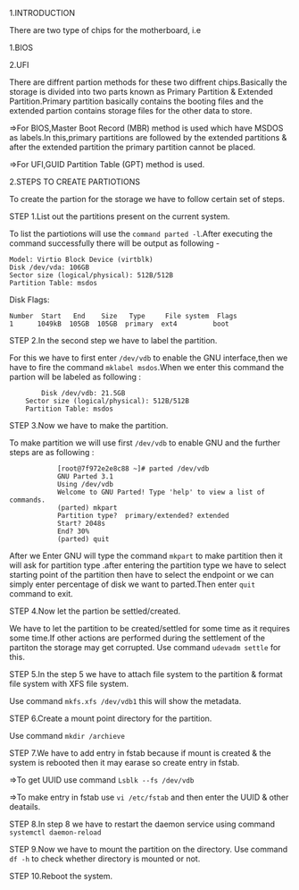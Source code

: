 1.INTRODUCTION
	
There are two type of chips for the motherboard, i.e

1.BIOS
	
2.UFI
	
There are diffrent partion methods for these two diffrent chips.Basically the storage is divided into two parts known as Primary Partition & Extended Partition.Primary partition basically contains the booting files and the extended partion contains storage files for the other data to store.
	
=>For BIOS,Master Boot Record (MBR) method is used which have MSDOS as labels.In this,primary partitions are followed by the extended partitions & after the extended partition the primary partition cannot be placed.
	
=>For UFI,GUID Partition Table (GPT) method is used.

2.STEPS TO CREATE PARTIOTIONS
	
To create the partion for the storage we have to follow certain set of steps.
		
STEP 1.List out the partitions present on the current system.
			
To list the partiotions will use the ``command parted -l``.After executing the command successfully there will be output as following -

	Model: Virtio Block Device (virtblk)
	Disk /dev/vda: 106GB
	Sector size (logical/physical): 512B/512B
	Partition Table: msdos
			
Disk Flags: 

	Number  Start   End    Size   Type     File system  Flags
 	1      1049kB  105GB  105GB  primary  ext4         boot

STEP 2.In the second step we have to label the partition.
			
For this we have to first enter ``/dev/vdb`` to enable the GNU interface,then we have to fire the command ``mklabel msdos``.When we enter this command the partion will be labeled as following :
	 
	        Disk /dev/vdb: 21.5GB
		Sector size (logical/physical): 512B/512B	
		Partition Table: msdos
		
STEP 3.Now we have to make the partition.
			
To make partition we will use first ``/dev/vdb`` to enable GNU and the further steps are as following :
			        
				[root@7f972e2e8c88 ~]# parted /dev/vdb
				GNU Parted 3.1
				Using /dev/vdb
				Welcome to GNU Parted! Type 'help' to view a list of commands.
				(parted) mkpart                                                           
				Partition type?  primary/extended? extended                               
				Start? 2048s                                                              
				End? 30%                                                                  
				(parted) quit 
					
After we Enter GNU will type the command ``mkpart`` to make partition then it will ask for partition type .after entering the partition type we have to select starting point of the partition then have to select the endpoint or we can simply enter percentage of disk we want to parted.Then enter `quit` command to exit.
		
STEP 4.Now let the partion be settled/created.
			
We have to let the partition to be created/settled for some time as it requires some time.If other actions are performed during the settlement of the partiton the storage may get corrupted.
        Use command `udevadm settle` for this.
		
		
STEP 5.In the step 5 we have to attach file system to the partition & format file system with XFS file system.
			
Use command ``mkfs.xfs /dev/vdb1`` this will show the metadata.
		
STEP 6.Create a mount point directory for the partition.
			
Use command `mkdir /archieve`
		
STEP 7.We have to add entry in fstab because if mount is created & the system is rebooted then it may earase so create entry in fstab.
			
=>To get UUID use command `Lsblk --fs /dev/vdb`
			
=>To make entry in fstab use ``vi /etc/fstab`` and then enter the UUID & other deatails.
		
STEP 8.In step 8 we have to restart the daemon service using command ``systemctl daemon-reload``
		
STEP 9.Now we have to mount the partition on the directory.
			Use command ``df -h`` to check whether directory is mounted or not.
		
STEP 10.Reboot the system.
